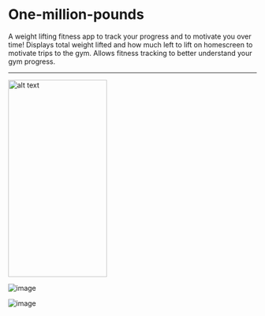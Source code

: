 # One-million-pounds

A weight lifting fitness app to track your progress and to motivate you over time! Displays total weight lifted and how much left to lift on homescreen to motivate trips to the gym. Allows fitness tracking to better understand your gym progress.

<hr />

<div>  
 <img src="https://user-images.githubusercontent.com/44878476/71697541-2e518100-2d6d-11ea-87d6-97bb3312959b.jpg" alt="alt text" width=200" height="400">

![image](https://user-images.githubusercontent.com/44878476/71697545-301b4480-2d6d-11ea-97bc-582f549f5029.jpg)

![image](https://user-images.githubusercontent.com/44878476/71697552-34476200-2d6d-11ea-82bc-405bf6b15d89.jpg)

</div>
